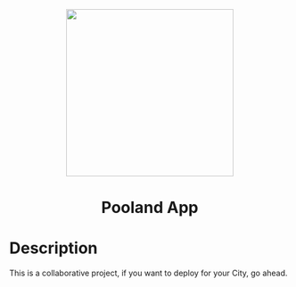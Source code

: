 <div align="center">
    <img src="media/logo.png" width=300>
    <h1>Pooland App</h1>
</div>

# Description

This is a collaborative project, if you want to deploy for your City, go ahead.

